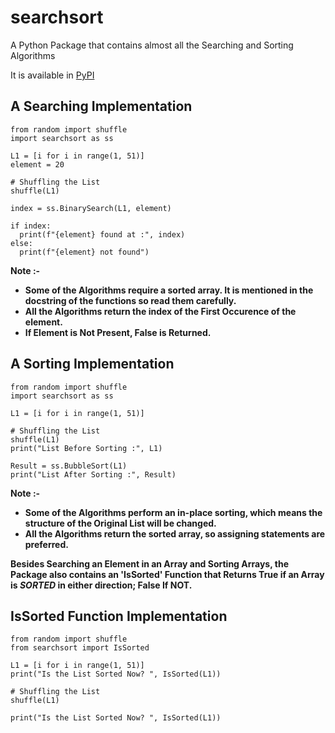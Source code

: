 # searchsort
A Python Package that contains almost all the Searching and Sorting Algorithms

It is available in [PyPI](https://pypi.org/project/searchsort/)

## A Searching Implementation
```python3
from random import shuffle
import searchsort as ss

L1 = [i for i in range(1, 51)]
element = 20

# Shuffling the List
shuffle(L1)

index = ss.BinarySearch(L1, element)

if index:
  print(f"{element} found at :", index)
else:
  print(f"{element} not found")
```
**Note \:-**
- **Some of the Algorithms require a sorted array. It is mentioned in the docstring of the functions so read them carefully.**
- **All the Algorithms return the index of the First Occurence of the element.**
- **If Element is Not Present, False is Returned.**

## A Sorting Implementation
```python3
from random import shuffle
import searchsort as ss

L1 = [i for i in range(1, 51)]

# Shuffling the List
shuffle(L1)
print("List Before Sorting :", L1)

Result = ss.BubbleSort(L1)
print("List After Sorting :", Result)
```
**Note \:-**
- **Some of the Algorithms perform an in-place sorting, which means the structure of the Original List will be changed.**
- **All the Algorithms return the sorted array, so assigning statements are preferred.**

**Besides Searching an Element in an Array and Sorting Arrays, the Package also contains an 'IsSorted' Function that Returns True if an Array is _SORTED_ in either direction; False If NOT.**
## IsSorted Function Implementation
```python3
from random import shuffle
from searchsort import IsSorted

L1 = [i for i in range(1, 51)]
print("Is the List Sorted Now? ", IsSorted(L1))

# Shuffling the List
shuffle(L1)

print("Is the List Sorted Now? ", IsSorted(L1))
```

